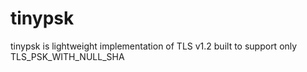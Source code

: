 # tinypsk
tinypsk is lightweight implementation of TLS v1.2 built to support only TLS_PSK_WITH_NULL_SHA

